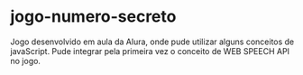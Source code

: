 # jogo-numero-secreto
Jogo desenvolvido em aula da Alura, onde pude utilizar alguns conceitos de javaScript.
Pude integrar pela primeira vez o conceito de WEB SPEECH API no jogo.
